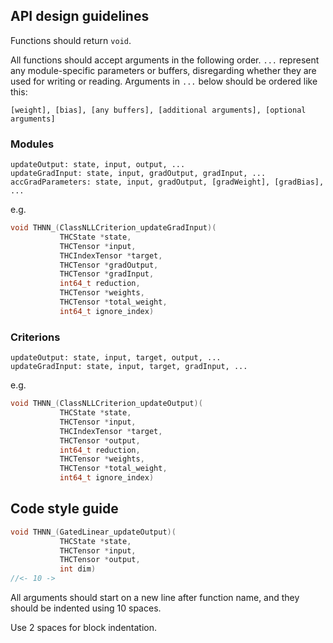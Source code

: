 ## API design guidelines

Functions should return `void`.

All functions should accept arguments in the following order. `...` represent
any module-specific parameters or buffers, disregarding whether they are used
for writing or reading. Arguments in `...` below should be ordered like this:

```
[weight], [bias], [any buffers], [additional arguments], [optional arguments]
```

### Modules

```
updateOutput: state, input, output, ...
updateGradInput: state, input, gradOutput, gradInput, ...
accGradParameters: state, input, gradOutput, [gradWeight], [gradBias], ...
```

e.g.

```C
void THNN_(ClassNLLCriterion_updateGradInput)(
           THCState *state,
           THCTensor *input,
           THCIndexTensor *target,
           THCTensor *gradOutput,
           THCTensor *gradInput,
           int64_t reduction,
           THCTensor *weights,
           THCTensor *total_weight,
           int64_t ignore_index)
```

### Criterions

```
updateOutput: state, input, target, output, ...
updateGradInput: state, input, target, gradInput, ...
```

e.g.

```C
void THNN_(ClassNLLCriterion_updateOutput)(
           THCState *state,
           THCTensor *input,
           THCIndexTensor *target,
           THCTensor *output,
           int64_t reduction,
           THCTensor *weights,
           THCTensor *total_weight,
           int64_t ignore_index)
```

## Code style guide

```C
void THNN_(GatedLinear_updateOutput)(
           THCState *state,
           THCTensor *input,
           THCTensor *output,
           int dim)
//<- 10 ->
```

All arguments should start on a new line after function name, and they should be
indented using 10 spaces.

Use 2 spaces for block indentation.
